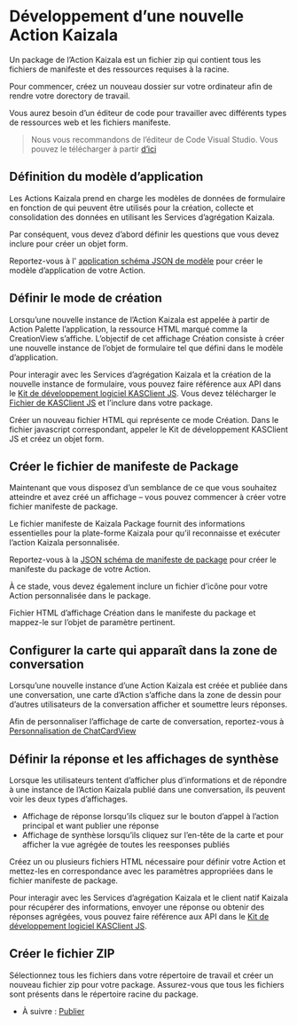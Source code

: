 # <a name="developing-a-new-kaizala-action"></a>Développement d’une nouvelle Action Kaizala

Un package de l’Action Kaizala est un fichier zip qui contient tous les fichiers de manifeste et des ressources requises à la racine.

Pour commencer, créez un nouveau dossier sur votre ordinateur afin de rendre votre dorectory de travail.

Vous aurez besoin d’un éditeur de code pour travailler avec différents types de ressources web et les fichiers manifeste.

>   Nous vous recommandons de l’éditeur de Code Visual Studio. Vous pouvez le télécharger à partir [d’ici](https://code.visualstudio.com/)

## <a name="defining-the-app-model"></a>Définition du modèle d’application

Les Actions Kaizala prend en charge les modèles de données de formulaire en fonction de qui peuvent être utilisés pour la création, collecte et consolidation des données en utilisant les Services d’agrégation Kaizala.

Par conséquent, vous devez d’abord définir les questions que vous devez inclure pour créer un objet form.

Reportez-vous à l' [application schéma JSON de modèle](appModel_schema.md) pour créer le modèle d’application de votre Action.

## <a name="define-the-creation-view"></a>Définir le mode de création

Lorsqu’une nouvelle instance de l’Action Kaizala est appelée à partir de Action Palette l’application, la ressource HTML marqué comme la CreationView s’affiche. L’objectif de cet affichage Création consiste à créer une nouvelle instance de l’objet de formulaire tel que défini dans le modèle d’application. 

Pour interagir avec les Services d’agrégation Kaizala et la création de la nouvelle instance de formulaire, vous pouvez faire référence aux API dans le [Kit de développement logiciel KASClient JS](KASClient/README.md). Vous devez télécharger le [Fichier de KASClient JS](https://manage.kaiza.la/MiniApps/DownloadSDK) et l’inclure dans votre package.

Créer un nouveau fichier HTML qui représente ce mode Création. Dans le fichier javascript correspondant, appeler le Kit de développement KASClient JS et créez un objet form.

## <a name="create-the-package-manifest-file"></a>Créer le fichier de manifeste de Package

Maintenant que vous disposez d’un semblance de ce que vous souhaitez atteindre et avez créé un affichage – vous pouvez commencer à créer votre fichier manifeste de package.

Le fichier manifeste de Kaizala Package fournit des informations essentielles pour la plate-forme Kaizala pour qu’il reconnaisse et exécuter l’action Kaizala personnalisée.

Reportez-vous à la [JSON schéma de manifeste de package](package_manifest_schema.md) pour créer le manifeste du package de votre Action.

À ce stade, vous devez également inclure un fichier d’icône pour votre Action personnalisée dans le package.

Fichier HTML d’affichage Création dans le manifeste du package et mappez-le sur l’objet de paramètre pertinent.

## <a name="configure-the-card-that-appears-on-the-conversation-canvas"></a>Configurer la carte qui apparaît dans la zone de conversation

Lorsqu’une nouvelle instance d’une Action Kaizala est créée et publiée dans une conversation, une carte d’Action s’affiche dans la zone de dessin pour d’autres utilisateurs de la conversation afficher et soumettre leurs réponses.

Afin de personnaliser l’affichage de carte de conversation, reportez-vous à [Personnalisation de ChatCardView](ChatCanvasCardView.md) 
## <a name="define-the-response--summary-views"></a>Définir la réponse et les affichages de synthèse

Lorsque les utilisateurs tentent d’afficher plus d’informations et de répondre à une instance de l’Action Kaizala publié dans une conversation, ils peuvent voir les deux types d’affichages.
*   Affichage de réponse lorsqu’ils cliquez sur le bouton d’appel à l’action principal et want publier une réponse
*   Affichage de synthèse lorsqu’ils cliquez sur l’en-tête de la carte et pour afficher la vue agrégée de toutes les reesponses publiés

Créez un ou plusieurs fichiers HTML nécessaire pour définir votre Action et mettez-les en correspondance avec les paramètres appropriées dans le fichier manifeste de package.

Pour interagir avec les Services d’agrégation Kaizala et le client natif Kaizala pour récupérer des informations, envoyer une réponse ou obtenir des réponses agrégées, vous pouvez faire référence aux API dans le [Kit de développement logiciel KASClient JS](KASClient/README.md).


## <a name="create-the-zip-file"></a>Créer le fichier ZIP

Sélectionnez tous les fichiers dans votre répertoire de travail et créer un nouveau fichier zip pour votre package. Assurez-vous que tous les fichiers sont présents dans le répertoire racine du package.

*   À suivre : [Publier](publish.md)
